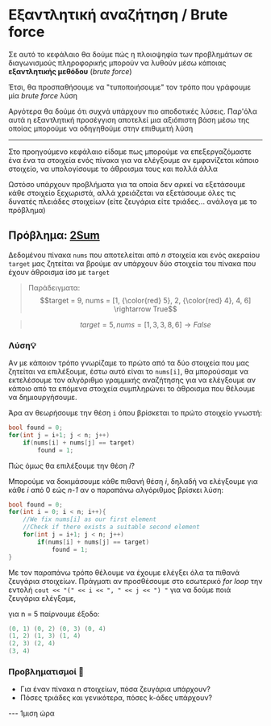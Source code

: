 Εξαντλητική αναζήτηση / Brute force
===

Σε αυτό το κεφάλαιο θα δούμε πώς η πλοιοψηφία των προβλημάτων σε διαγωνισμούς πληροφορικής μπορούν να λυθούν μέσω κάποιας **εξαντλητικής μεθόδου** (*brute force*)

Έτσι, θα προσπαθήσουμε να "τυποποιήσουμε" τον τρόπο που γράφουμε μία *brute force* λύση

Αργότερα θα δούμε ότι συχνά  υπάρχουν πιο αποδοτικές λύσεις. Παρ'όλα αυτά η εξαντλητική προσέγγιση αποτελεί μια αξιόπιστη βάση μέσω της οποίας μπορούμε να οδηγηθούμε στην επιθυμιτή λύση

---

Στο προηγούμενο κεφάλαιο είδαμε πως μπορούμε να επεξεργαζόμαστε ένα ένα τα στοιχεία ενός πίνακα για να ελέγξουμε αν εμφανίζεται κάποιο στοιχείο, να υπολογίσουμε το άθροισμα τους και πολλά άλλα

Ωστόσο υπάρχουν προβλήματα για τα οποία δεν αρκεί να εξετάσουμε κάθε στοιχείο ξεχωριστά, αλλά χρειάζεται να εξετάσουμε όλες τις δυνατές πλειάδες στοιχείων (είτε ζευγάρια είτε τριάδες... ανάλογα με το πρόβλημα)  

## Πρόβλημα: [2Sum](https://leetcode.com/problems/two-sum/description/)

Δεδομένου πίνακα `nums` που αποτελείται από *n* στοιχεία και ενός ακεραίου `target` μας ζητείται να βρούμε αν υπάρχουν δύο στοιχεία του πίνακα που έχουν άθροισμα ίσο με `target`  

>Παράδειγματα: 
>$$target = 9, nums = [1, {\color{red} 5}, 2, {\color{red} 4}, 4, 6] \rightarrow True$$

>$$target = 5, nums = [1, 3, 3, 8, 6] \rightarrow False $$

### Λύση💡

Aν με κάποιον τρόπο γνωρίζαμε το πρώτο από τα δύο στοιχεία που μας ζητείται να επιλέξουμε, έστω αυτό είναι το `nums[i]`, θα μπορούσαμε να εκτελέσουμε τον αλγόριθμο γραμμικής αναζήτησης για να ελέγξουμε αν κάποιο από τα επόμενα στοιχεία συμπληρώνει το άθροισμα που θέλουμε να δημιουργήσουμε.

Άρα αν θεωρήσουμε την θέση `i` όπου βρίσκεται το πρώτο στοιχείο γνωστή:

``` c++
bool found = 0;
for(int j = i+1; j < n; j++)
    if(nums[i] + nums[j] == target)
        found = 1;
```

Πώς όμως θα επιλέξουμε την θέση *i*?

Μπορούμε να δοκιμάσουμε κάθε πιθανή θέση *i*, δηλαδή να ελέγξουμε για κάθε *i* από 0 εώς *n-1* αν ο παραπάνω αλγόριθμος βρίσκει λύση:

``` c++
bool found = 0;
for(int i = 0; i < n; i++){
    //We fix nums[i] as our first element
    //Check if there exists a suitable second element
    for(int j = i+1; j < n; j++)
        if(nums[i] + nums[j] == target)
            found = 1;
}
```

Με τον παραπάνω τρόπο θέλουμε να έχουμε ελέγξει όλα τα πιθανά ζευγάρια στοιχείων. Πράγματι αν προσθέσουμε στο εσωτερικό *for loop* την εντολή `cout << "(" << i << ", " << j << ") "` για να δούμε ποιά ζευγάρια ελέγξαμε,

για n = 5 παίρνουμε έξοδο:

``` c++
(0, 1) (0, 2) (0, 3) (0, 4)
(1, 2) (1, 3) (1, 4)
(2, 3) (2, 4)
(3, 4)
```

### Προβληματισμοί 🔎
- Για έναν πίνακα n στοιχείων, πόσα ζευγάρια υπάρχουν?
- Πόσες τριάδες και γενικότερα, πόσες k-άδες υπάρχουν?


--- 1μιση ώρα 